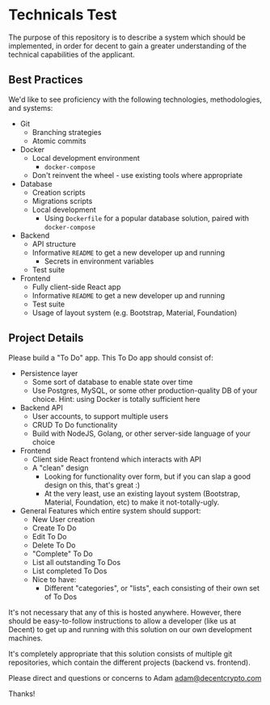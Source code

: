 # Technicals Test

The purpose of this repository is to describe a system which should be implemented, in order for decent to gain a greater understanding of the technical capabilities of the applicant.

## Best Practices

We'd like to see proficiency with the following technologies, methodologies, and systems:

* Git
  * Branching strategies
  * Atomic commits
* Docker
  * Local development environment
    * `docker-compose`
  * Don't reinvent the wheel - use existing tools where appropriate
* Database
  * Creation scripts
  * Migrations scripts
  * Local development
    * Using `Dockerfile` for a popular database solution, paired with `docker-compose`
* Backend
  * API structure
  * Informative `README` to get a new developer up and running
    * Secrets in environment variables
  * Test suite
* Frontend
  * Fully client-side React app
  * Informative `README` to get a new developer up and running
  * Test suite
  * Usage of layout system (e.g. Bootstrap, Material, Foundation)

## Project Details

Please build a "To Do" app. This To Do app should consist of:

* Persistence layer
  * Some sort of database to enable state over time
  * Use Postgres, MySQL, or some other production-quality DB of your choice. Hint: using Docker is totally sufficient here
* Backend API
  * User accounts, to support multiple users
  * CRUD To Do functionality
  * Build with NodeJS, Golang, or other server-side language of your choice
* Frontend
  * Client side React frontend which interacts with API
  * A "clean" design
    * Looking for functionality over form, but if you can slap a good design on this, that's great :)
    * At the very least, use an existing layout system (Bootstrap, Material, Foundation, etc) to make it not-totally-ugly.
* General Features which entire system should support:
  * New User creation
  * Create To Do
  * Edit To Do
  * Delete To Do
  * "Complete" To Do
  * List all outstanding To Dos
  * List completed To Dos
  * Nice to have:
    * Different "categories", or "lists", each consisting of their own set of To Dos

It's not necessary that any of this is hosted anywhere. However, there should be easy-to-follow instructions to allow a developer (like us at Decent) to get up and running with this solution on our own development machines.

It's completely appropriate that this solution consists of multiple git repositories, which contain the different projects (backend vs. frontend).

Please direct and questions or concerns to Adam <adam@decentcrypto.com>

Thanks!
